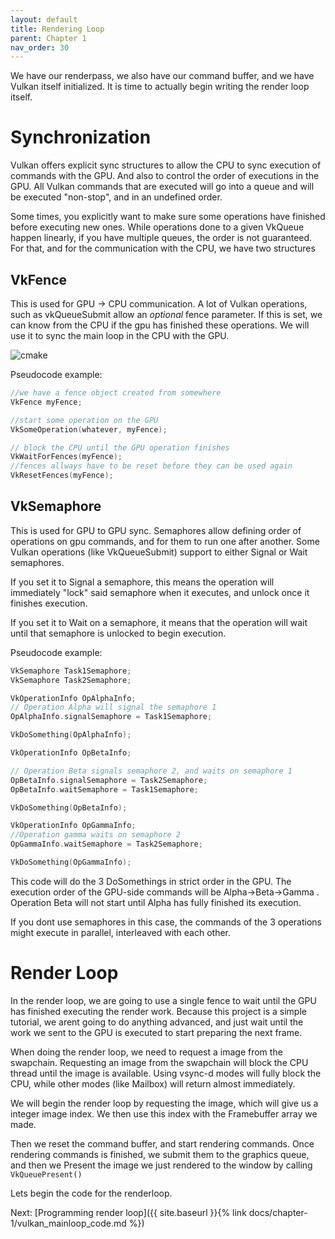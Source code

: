 ```yaml
---
layout: default
title: Rendering Loop
parent: Chapter 1
nav_order: 30
---
```


We have our renderpass, we also have our command buffer, and we have Vulkan itself initialized. It is time to actually begin writing the render loop itself.

# Synchronization
Vulkan offers explicit sync structures to allow the CPU to sync execution of commands with the GPU. And also to control the order of executions in the GPU.
All Vulkan commands that are executed will go into a queue and will be executed "non-stop", and in an undefined order.

Some times, you explicitly want to make sure some operations have finished before executing new ones. While operations done to a given VkQueue happen linearly, if you have multiple queues, the order is not guaranteed. For that, and for the communication with the CPU, we have two structures


## VkFence
This is used for GPU -> CPU communication. A lot of Vulkan operations, such as vkQueueSubmit allow an *optional* fence parameter. If this is set, we can know from the CPU if the gpu has finished these operations. We will use it to sync the main loop in the CPU with the GPU.


![cmake]({{site.baseurl}}/diagrams/commandtimeline.png)


Pseudocode example:
```cpp
//we have a fence object created from somewhere
VkFence myFence;

//start some operation on the GPU
VkSomeOperation(whatever, myFence);

// block the CPU until the GPU operation finishes
VkWaitForFences(myFence);
//fences allways have to be reset before they can be used again
VkResetFences(myFence);
```



## VkSemaphore
This is used for GPU to GPU sync. Semaphores allow defining order of operations on gpu commands, and for them to run one after another. Some Vulkan operations (like VkQueueSubmit) support to either Signal or Wait semaphores. 

If you set it to Signal a semaphore, this means the operation will immediately "lock" said semaphore when it executes, and unlock once it finishes execution.

If you set it to Wait on a semaphore, it means that the operation will wait until that semaphore is unlocked to begin execution.

Pseudocode example:
```cpp
VkSemaphore Task1Semaphore;
VkSemaphore Task2Semaphore;

VkOperationInfo OpAlphaInfo;
// Operation Alpha will signal the semaphore 1
OpAlphaInfo.signalSemaphore = Task1Semaphore;

VkDoSomething(OpAlphaInfo);

VkOperationInfo OpBetaInfo;

// Operation Beta signals semaphore 2, and waits on semaphore 1
OpBetaInfo.signalSemaphore = Task2Semaphore;
OpBetaInfo.waitSemaphore = Task1Semaphore;

VkDoSomething(OpBetaInfo);

VkOperationInfo OpGammaInfo;
//Operation gamma waits on semaphore 2
OpGammaInfo.waitSemaphore = Task2Semaphore;

VkDoSomething(OpGammaInfo);
```

This code will do the 3 DoSomethings in strict order in the GPU. The execution order of the GPU-side commands will be Alpha->Beta->Gamma . Operation Beta will not start until Alpha has fully finished its execution.

If you dont use semaphores in this case, the commands of the 3 operations might execute in parallel, interleaved with each other.

# Render Loop
In the render loop, we are going to use a single fence to wait until the GPU has finished executing the render work. Because this project is a simple tutorial, we arent going to do anything advanced, and just wait until the work we sent to the GPU is executed to start preparing the next frame.

When doing the render loop, we need to request a image from the swapchain. Requesting an image from the swapchain will block the CPU thread until the image is available. Using vsync-d modes will fully block the CPU, while other modes (like Mailbox) will return almost immediately.

We will begin the render loop by requesting the image, which will give us a integer image index. We  then use this index with the Framebuffer array we made.

Then we reset the command buffer, and start rendering commands. Once rendering commands is finished, we submit them to the graphics queue, and then we Present the image we just rendered to the window by calling `VkQueuePresent()`

Lets begin the code for the renderloop.

Next: [Programming render loop]({{ site.baseurl }}{% link docs/chapter-1/vulkan_mainloop_code.md %})
